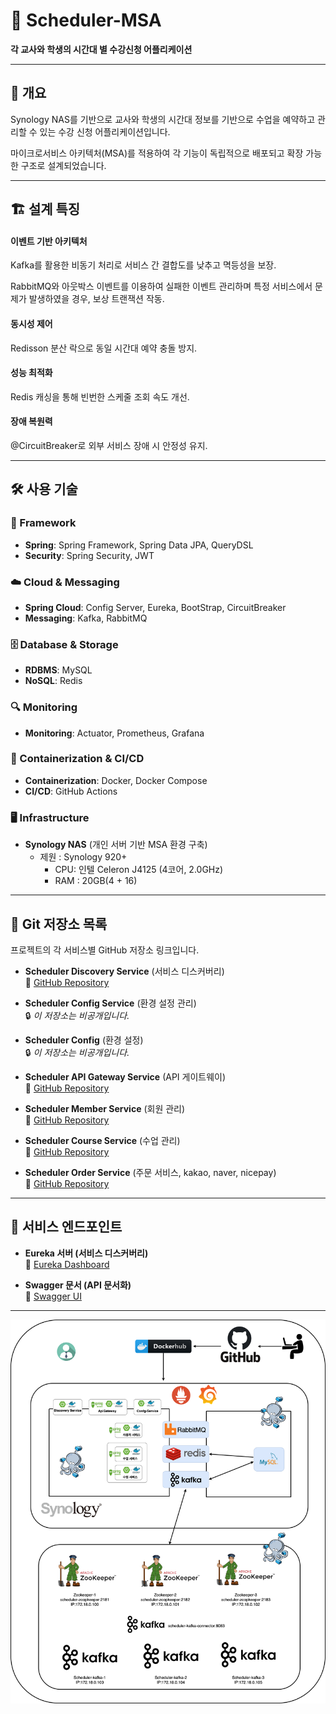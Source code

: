 # 📅 Scheduler-MSA

**각 교사와 학생의 시간대 별 수강신청 어플리케이션**

---

## 📌 개요

Synology NAS를 기반으로 교사와 학생의 시간대 정보를 기반으로 수업을 예약하고 관리할 수 있는 수강 신청 어플리케이션입니다. 

마이크로서비스 아키텍처(MSA)를 적용하여 각 기능이 독립적으로 배포되고 확장 가능한 구조로 설계되었습니다.

---
## 🏗️ 설계 특징

#### 이벤트 기반 아키텍처 

Kafka를 활용한 비동기 처리로 서비스 간 결합도를 낮추고 멱등성을 보장.

RabbitMQ와 아웃박스 이벤트를 이용하여 실패한 이벤트 관리하며 특정 서비스에서 문제가 발생하였을 경우, 보상 트랜잭션 작동.

#### 동시성 제어

Redisson 분산 락으로 동일 시간대 예약 충돌 방지.

#### 성능 최적화

Redis 캐싱을 통해 빈번한 스케줄 조회 속도 개선.

#### 장애 복원력

@CircuitBreaker로 외부 서비스 장애 시 안정성 유지.

---

## 🛠️ 사용 기술

### 🧱 Framework
- **Spring**: Spring Framework, Spring Data JPA, QueryDSL
- **Security**: Spring Security, JWT

### ☁️ Cloud & Messaging
- **Spring Cloud**: Config Server, Eureka, BootStrap, CircuitBreaker
- **Messaging**: Kafka, RabbitMQ

### 🗄️ Database & Storage
- **RDBMS**: MySQL
- **NoSQL**: Redis

### 🔍 Monitoring
- **Monitoring**: Actuator, Prometheus, Grafana

### 🐳 Containerization & CI/CD
- **Containerization**: Docker, Docker Compose
- **CI/CD**: GitHub Actions

### 🖥️ Infrastructure
- **Synology NAS** (개인 서버 기반 MSA 환경 구축)
  -  제원 : Synology 920+ 
     - CPU: 인텔 Celeron J4125 (4코어, 2.0GHz)
     - RAM : 20GB(4 + 16)


---


## 📌 Git 저장소 목록
프로젝트의 각 서비스별 GitHub 저장소 링크입니다.

- **Scheduler Discovery Service** (서비스 디스커버리)  
  🔗 [GitHub Repository](https://github.com/devhong96/scheduler-discovery-service)


- **Scheduler Config Service** (환경 설정 관리)  
  🔒 *이 저장소는 비공개입니다.*


- **Scheduler Config** (환경 설정)  
  🔒 *이 저장소는 비공개입니다.*


- **Scheduler API Gateway Service** (API 게이트웨이)  
  🔗 [GitHub Repository](https://github.com/devhong96/scheduler-apigateway-service)


- **Scheduler Member Service** (회원 관리)  
  🔗 [GitHub Repository](https://github.com/devhong96/scheduler-member-service)


- **Scheduler Course Service** (수업 관리)  
  🔗 [GitHub Repository](https://github.com/devhong96/scheduler-course-service)


- **Scheduler Order Service** (주문 서비스, kakao, naver, nicepay)  
  🔗 [GitHub Repository](https://github.com/devhong96/scheduler-order-service)

---

## 🚀 서비스 엔드포인트
- **Eureka 서버 (서비스 디스커버리)**  
  🔗 [Eureka Dashboard](https://seho0218.synology.me:8762/)


- **Swagger 문서 (API 문서화)**  
  🔗 [Swagger UI](https://seho0218.synology.me:8087/swagger-ui/index.html)


---
![scheduler.png](scheduler.png)